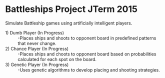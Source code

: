 # Battleships Project JTerm 2015
Simulate Battleship games using artificially intelligent players.


<dl>
<dt>
   1) Dumb Player (In Progress)
   <dd>
      -Places ships and shoots to opponent board in predefined patterns that never change.
   </dd>
</dt>
<dt>
   2) Chance Player (In Progress)
   <dd>
      -Places ships and choots to opponent board based on probabilities calculated for each spot on the board.
   </dd>
</dt>
<dt>
   3) Genetic Player (In Progress)
   <dd>
      -Uses genetic algorithms to develop placing and shooting strategies.
   </dd>
</dt>
</dl>
